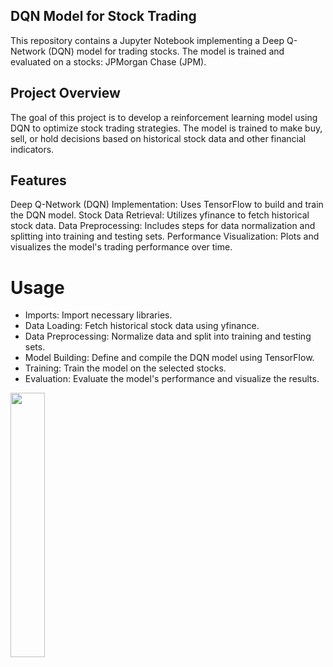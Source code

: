 ## DQN Model for Stock Trading
This repository contains a Jupyter Notebook implementing a Deep Q-Network (DQN) model for trading stocks. The model is trained and evaluated on a stocks: JPMorgan Chase (JPM).

## Project Overview
The goal of this project is to develop a reinforcement learning model using DQN to optimize stock trading strategies. The model is trained to make buy, sell, or hold decisions based on historical stock data and other financial indicators.

## Features
Deep Q-Network (DQN) Implementation: Uses TensorFlow to build and train the DQN model. 
Stock Data Retrieval: Utilizes yfinance to fetch historical stock data.
Data Preprocessing: Includes steps for data normalization and splitting into training and testing sets.
Performance Visualization: Plots and visualizes the model's trading performance over time.

# Usage

* Imports: Import necessary libraries.
* Data Loading: Fetch historical stock data using yfinance.
* Data Preprocessing: Normalize data and split into training and testing sets.
* Model Building: Define and compile the DQN model using TensorFlow.
* Training: Train the model on the selected stocks.
* Evaluation: Evaluate the model's performance and visualize the results.


<img src="https://github.com/larfed/Deep-Q-learning-model-for-trading/signals.png" width="32.9%" />
   
